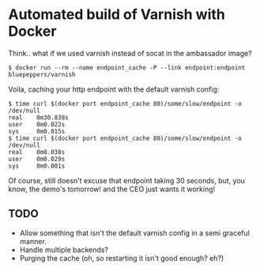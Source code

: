 Automated build of Varnish with Docker
===========

Think.. what if we used varnish instead of socat in the ambassador image?

    $ docker run --rm --name endpoint_cache -P --link endpoint:endpoint bluepeppers/varnish

Voila, caching your http endpoint with the default varnish config:

    $ time curl $(docker port endpoint_cache 80)/some/slow/endpoint -o /dev/null
    real    0m30.838s
    user    0m0.022s
    sys     0m0.015s
    $ time curl $(docker port endpoint_cache 80)/some/slow/endpoint -o /dev/null
    real    0m0.030s
    user    0m0.029s
    sys     0m0.001s

Of course, still doesn't excuse that endpoint taking 30 seconds, but, you know,
the demo's tomorrow! and the CEO just wants it working!

TODO
----

 - Allow something that isn't the default varnish config in a semi graceful manner.
 - Handle multiple backends?
 - Purging the cache (oh, so restarting it isn't good enough? eh?)
